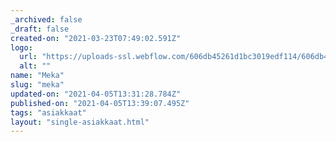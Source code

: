 ```yaml
---
_archived: false
_draft: false
created-on: "2021-03-23T07:49:02.591Z"
logo:
  url: "https://uploads-ssl.webflow.com/606db45261d1bc3019edf114/606db45261d1bce01fedf1cf_meka.png"
  alt: ""
name: "Meka"
slug: "meka"
updated-on: "2021-04-05T13:31:28.784Z"
published-on: "2021-04-05T13:39:07.495Z"
tags: "asiakkaat"
layout: "single-asiakkaat.html"
---
```



